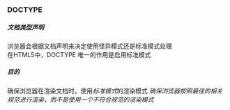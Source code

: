 ### DOCTYPE

##### 文档类型声明 <!DOCTYPE Html>
  浏览器会根据文档声明来决定使用怪异模式还是标准模式处理
  <br>
  在HTML5中，DOCTYPE 唯一的作用是启用标准模式
  
##### 目的
  确保浏览器在渲染文档时，使用*标准模式*的渲染模式
  *确保浏览器按照最佳的相关规范进行渲染，而不是使用一个不符合规范的渲染模式*